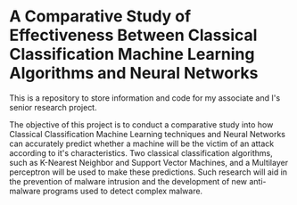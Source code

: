 # A Comparative Study of Effectiveness Between Classical Classification Machine Learning Algorithms and Neural Networks 
 
This is a repository to store information and code for my associate and I's senior research project. 

The objective of this project is to conduct a comparative study into how Classical Classification Machine Learning techniques and Neural Networks can accurately predict whether a machine will be the victim of an attack according to it's characteristics. Two classical classification algorithms, such as K-Nearest Neighbor and Support Vector Machines, and a Multilayer perceptron will be used to make these predictions. Such research will aid in the prevention of malware intrusion and the development of new anti-malware programs used to detect complex malware. 
